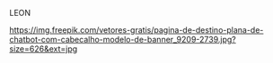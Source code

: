 
LEON

https://img.freepik.com/vetores-gratis/pagina-de-destino-plana-de-chatbot-com-cabecalho-modelo-de-banner_9209-2739.jpg?size=626&ext=jpg
